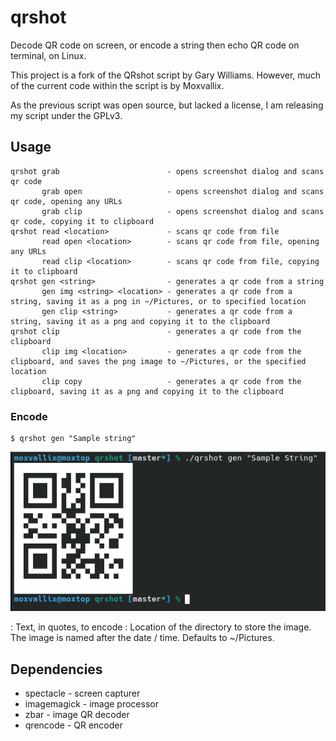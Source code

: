 # qrshot
Decode QR code on screen, or encode a string then echo QR code on terminal, on Linux.

This project is a fork of the QRshot script by Gary Williams.
However, much of the current code within the script is by Moxvallix.

As the previous script was open source, but lacked a license, I am releasing my script under the GPLv3.

## Usage
```
qrshot grab                        - opens screenshot dialog and scans qr code
       grab open                   - opens screenshot dialog and scans qr code, opening any URLs
       grab clip                   - opens screenshot dialog and scans qr code, copying it to clipboard
qrshot read <location>             - scans qr code from file
       read open <location>        - scans qr code from file, opening any URLs
       read clip <location>        - scans qr code from file, copying it to clipboard
qrshot gen <string>                - generates a qr code from a string
       gen img <string> <location> - generates a qr code from a string, saving it as a png in ~/Pictures, or to specified location
       gen clip <string>           - generates a qr code from a string, saving it as a png and copying it to the clipboard
qrshot clip                        - generates a qr code from the clipboard
       clip img <location>         - generates a qr code from the clipboard, and saves the png image to ~/Pictures, or the specified location
       clip copy                   - generates a qr code from the clipboard, saving it as a png and copying it to the clipboard
```

### Encode

```
$ qrshot gen "Sample string"
```
![encoding screenshot](encode.png)

<string>: Text, in quotes, to encode
<location>: Location of the directory to store the image. The image is named after the date / time. Defaults to ~/Pictures.

## Dependencies

- spectacle - screen capturer
- imagemagick - image processor
- zbar - image QR decoder
- qrencode - QR encoder
